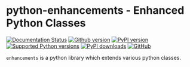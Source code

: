 # python-enhancements - Enhanced Python Classes

[![Documentation Status](https://readthedocs.org/projects/python-enhancements/badge/?version=develop)](https://python-enhancements.readthedocs.io/de/develop/?badge=develop)
[![Github version](https://img.shields.io/github/v/release/manfred-kaiser/python-enhancements?label=github&logo=github)](https://github.com/manfred-kaiser/python-enhancements/releases)
[![PyPI version](https://img.shields.io/pypi/v/enhancements.svg?logo=pypi&logoColor=FFE873)](https://pypi.org/project/enhancements/)
[![Supported Python versions](https://img.shields.io/pypi/pyversions/enhancements.svg?logo=python&logoColor=FFE873)](https://pypi.org/project/enhancements/)
[![PyPI downloads](https://pepy.tech/badge/enhancements/month)](https://pepy.tech/project/enhancements/month)
[![GitHub](https://img.shields.io/github/license/manfred-kaiser/python-enhancements.svg)](LICENSE)

`enhancements` is a python library which extends various python classes.
